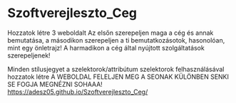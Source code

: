 # Szoftverejleszto_Ceg
Hozzatok létre 3 weboldalt 
Az elsőn szerepeljen maga a cég és annak bemutatása, a másodikon szerepeljen a ti bemutatkozásotok, hasonolóan, mint egy önletrajz!
A harmadikon a cég által nyújtott szolgáltatások szerepeljenek!

Minden stílusjegyet a szelektorok/attribútum szelektorok felhasználásával hozzatok létre
A WEBOLDAL FELELJEN MEG A SEONAK KÜLÖNBEN SENKI SE FOGJA MEGNÉZNI SOHAAA!
https://adesz05.github.io/Szoftverejleszto_Ceg/
